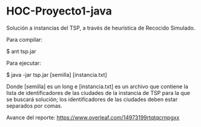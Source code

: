 # HOC-Proyecto1-java
Solución a instancias del TSP, a través de heurística de Recocido Simulado.

Para compilar:

$ ant tsp.jar

Para ejecutar:

$ java -jar tsp.jar [semilla] [instancia.txt]

Donde [semilla] es un long e [instancia.txt] es un archivo que contiene la lista de identificadores
de las ciudades de la instancia de TSP para la que se buscará solución; los identificadores de las ciudades
deben estar separados por comas.

Avance del reporte: https://www.overleaf.com/14973199rtqtqcrnpgxx
